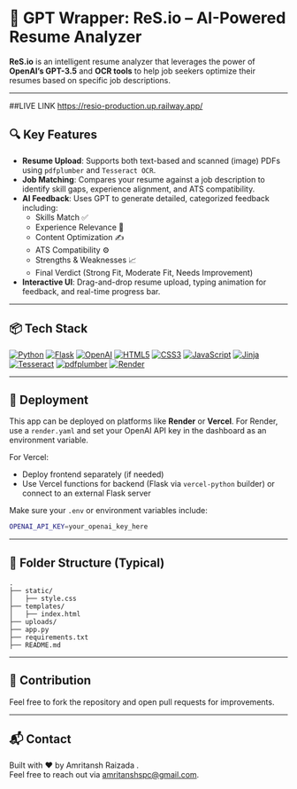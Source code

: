 # 📄 GPT Wrapper: ReS.io – AI-Powered Resume Analyzer

**ReS.io** is an intelligent resume analyzer that leverages the power of **OpenAI’s GPT-3.5** and **OCR tools** to help job seekers optimize their resumes based on specific job descriptions.

---

##LIVE LINK 
https://resio-production.up.railway.app/

## 🔍 Key Features

- **Resume Upload**: Supports both text-based and scanned (image) PDFs using `pdfplumber` and `Tesseract OCR`.
- **Job Matching**: Compares your resume against a job description to identify skill gaps, experience alignment, and ATS compatibility.
- **AI Feedback**: Uses GPT to generate detailed, categorized feedback including:
  - Skills Match ✅
  - Experience Relevance 💼
  - Content Optimization ✍️
  - ATS Compatibility ⚙️
  - Strengths & Weaknesses 📈
  - Final Verdict (Strong Fit, Moderate Fit, Needs Improvement)
- **Interactive UI**: Drag-and-drop resume upload, typing animation for feedback, and real-time progress bar.

---

## 📦 Tech Stack

[![Python](https://img.shields.io/badge/Python-3776AB?style=for-the-badge&logo=python&logoColor=white)](https://www.python.org/)
[![Flask](https://img.shields.io/badge/Flask-000000?style=for-the-badge&logo=flask&logoColor=white)](https://flask.palletsprojects.com/)
[![OpenAI](https://img.shields.io/badge/OpenAI-412991?style=for-the-badge&logo=openai&logoColor=white)](https://openai.com/)
[![HTML5](https://img.shields.io/badge/HTML5-E34F26?style=for-the-badge&logo=html5&logoColor=white)](https://developer.mozilla.org/en-US/docs/Web/HTML)
[![CSS3](https://img.shields.io/badge/CSS3-1572B6?style=for-the-badge&logo=css3&logoColor=white)](https://developer.mozilla.org/en-US/docs/Web/CSS)
[![JavaScript](https://img.shields.io/badge/JavaScript-F7DF1E?style=for-the-badge&logo=javascript&logoColor=black)](https://developer.mozilla.org/en-US/docs/Web/JavaScript)
[![Jinja](https://img.shields.io/badge/Jinja2-B41717?style=for-the-badge&logo=jinja&logoColor=white)](https://jinja.palletsprojects.com/)
[![Tesseract](https://img.shields.io/badge/Tesseract-35495E?style=for-the-badge&logo=tesseract&logoColor=white)](https://github.com/tesseract-ocr/tesseract)
[![pdfplumber](https://img.shields.io/badge/pdfplumber-FFD43B?style=for-the-badge&logo=adobeacrobatreader&logoColor=black)](https://github.com/jsvine/pdfplumber)
[![Render](https://img.shields.io/badge/Render-46E3B7?style=for-the-badge&logo=render&logoColor=black)](https://render.com/)

---

## 🚀 Deployment

This app can be deployed on platforms like **Render** or **Vercel**. For Render, use a `render.yaml` and set your OpenAI API key in the dashboard as an environment variable.

For Vercel:
- Deploy frontend separately (if needed)
- Use Vercel functions for backend (Flask via `vercel-python` builder) or connect to an external Flask server

Make sure your `.env` or environment variables include:

```bash
OPENAI_API_KEY=your_openai_key_here
```

---

## 📂 Folder Structure (Typical)

```
.
├── static/
│   ├── style.css
├── templates/
│   ├── index.html
├── uploads/
├── app.py
├── requirements.txt
├── README.md
```

---

## 🙌 Contribution

Feel free to fork the repository and open pull requests for improvements.

---

## 📬 Contact

Built with ❤️ by Amritansh Raizada .  
Feel free to reach out via amritanshspc@gmail.com.
